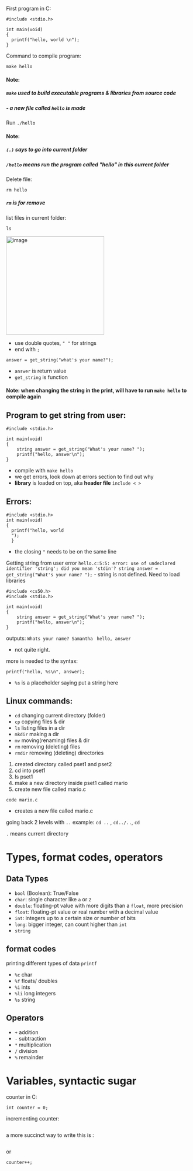 First program in C:
```
#include <stdio.h>

int main(void)
{
  printf("hello, world \n");
}
```
Command to compile program:
```
make hello
```

#### Note:
##### `make` used to build executable programs & libraries from source code
##### - a new file called `hello` is made

Run ```./hello``` <br>
#### Note: <br>
##### `(.)` says to go into current folder
##### `/hello` means run the program called "hello" in this current folder

Delete file:
``` 
rm hello
```
##### `rm` is for remove

list files in current folder:
```
ls
```
<img width="268" alt="image" src="https://user-images.githubusercontent.com/60681017/196064028-600f55d9-5e56-4c76-9ead-e83a6fcd3b28.png">

- use double quotes, `" "` for strings
- end with `;`

``` 
answer = get_string("what's your name?");
```
- `answer` is return value
- `get_string` is function

#### Note: when changing the string in the print, will have to run `make hello` to compile again

## Program to get string from user:
```
#include <stdio.h>

int main(void)
{
    string answer = get_string("What's your name? ");
    printf("hello, answer\n");
}
```
- compile with `make hello`
- we get errors, look down at errors section to find out why
- **library** is loaded on top, aka **header file** `include < >`

## Errors:
```
#include <stdio.h>
int main(void)
{
  printf("hello, world
  ");
  }
  ```
  - the closing `"` needs to be on the same line

Getting string from user error
`hello.c:5:5: error: use of undeclared identifier 'string'; did you mean 'stdin'?
    string answer = get_string("What's your name? ");`
    - string is not defined. Need to load libraries

```
#include <cs50.h>
#include <stdio.h>

int main(void)
{
    string answer = get_string("What's your name? ");
    printf("hello, answer\n");
}
```
outputs:
`Whats your name? Samantha `
`hello, answer`
- not quite right. 

more is needed to the syntax:
```
printf("hello, %s\n", answer);
```
- `%s` is a placeholder saying put a string here

## Linux commands:
- `cd` changing current directory (folder)
- `cp` copying files & dir
- `ls` listing files in a dir
- `mkdir` making a dir
- `mv` moving(renaming) files & dir
- `rm` removing (deleting) files
- `rmdir` removing (deleting) directories

1. created directory called pset1 and pset2
2. cd into pset1
3. ls pset1
4. make a new directory inside pset1 called mario
5. create new file called mario.c
```
code mario.c
```
- creates a new file called mario.c

going back 2 levels with `..`
example:
`cd ..` , `cd../..`, `cd`

`.` means current directory

# Types, format codes, operators
## Data Types
- `bool` (Boolean): True/False
- `char`: single character like `a` or `2`
- `double`: floating-pt value with more digits than a `float`, more precision
- `float`: floating-pt value or real number with a decimal value
- `int`: integers up to a certain size or number of bits
- `long`: bigger integer, can count higher than `int`
- `string`

## format codes
printing different types of data `printf`
- `%c` char
- `%f` floats/ doubles
- `%i` ints
- `%li` long integers
- `%s` string

## Operators
- `+` addition
- `-` subtraction
- `*` multiplication
- `/` division
- `%` remainder

# Variables, syntactic sugar
counter in C:
```
int counter = 0;
```
incrementing counter:
```counter = counter + 1;
```
a more succinct way to write this is :
``` counter +=1;
```
or 
```
counter++;
```

